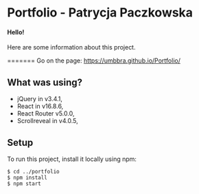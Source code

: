 # Portfolio - Patrycja Paczkowska
#### Hello!
Here are some information about this project.

=======
Go on the page: https://umbbra.github.io/Portfolio/


## What was using?
* jQuery in v3.4.1,
* React in v16.8.6,
* React Router v5.0.0,
* Scrollreveal in v4.0.5,

## Setup
To run this project, install it locally using npm:

```
$ cd ../portfolio
$ npm install
$ npm start
```
